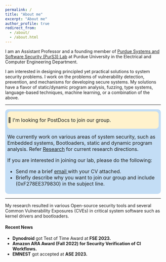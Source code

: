 ```yaml
---
permalink: /
title: "About me"
excerpt: "About me"
author_profile: true
redirect_from: 
  - /about/
  - /about.html
---
```


I am an Assistant Professor and a founding member of [Purdue Systems and Software Security (PurS3) Lab](https://purs3lab.github.io/) at Purdue University in the Electrical and Computer Engineering Department.

I am interested in designing principled yet practical solutions to system security problems.
I work on the problems of vulnerability detection, prevention, and mechanisms for developing secure systems.
My solutions have a flavor of static/dynamic program analysis, fuzzing, type systems, language-based techniques, machine learning, or a combination of the above.

<hr>
<div class="announcement" style="background-color: #c3ddf5; padding: 7px; border: 1px #295bcc; border-radius: 10px; font-size: 16px;font-color:#000000">
    <div class="announcement" style="background-color: #fff2cc; padding: 2px; border: 1px #295bcc; border-radius: 10px; font-size: 16px;font-color:#000000">
  <p> 📣 I'm looking for PostDocs to join our group. </p></div>

  <p>We currently work on various areas of system security, such as Embedded systems, Bootloaders, static and dynamic program analysis. Refer <a target="_blank" href="https://machiry.github.io/research/">Research</a> for current research directions.</p>
  <p> If you are interested in joining our lab, please do the following:</p>
  <ul>
    <li>Send me a brief <a target="_blank" href="mailto:amachiry@purdue.edu">
        <u> email</u>
      </a> with your CV attached. </li>
    <li>Briefly describe why you want to join our group and include (0xF278EE379830) in the subject line. </li>
  </ul>
</div>
<hr>

My research resulted in various Open-source security tools and several Common Vulnerability Exposures (CVEs) in critical system software such as kernel drivers and bootloaders.

#### Recent News

* __Dynodroid__ got Test of Time Award at __FSE 2023.__
* __Amazon ARA Award (Fall 2022) for Security Verification of CI Workflows.__
* __EMNEST__ got accepted at __ASE 2023.__


